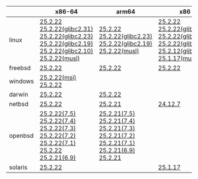 ||x86-64|arm64|x86|ppc64le|armv7|armel|
| --- | --- | --- | --- | --- | --- | --- |
|linux|[25.2.22](https://github.com/roswell/sbcl_head/releases/download/25.2.22/sbcl-25.2.22-x86-64-linux-binary.tar.bz2)<br />[25.2.22(glibc2.31)](https://github.com/roswell/sbcl_head/releases/download/25.2.22/sbcl-25.2.22-x86-64-linux-glibc2.31-binary.tar.bz2)<br />[25.2.22(glibc2.23)](https://github.com/roswell/sbcl_head/releases/download/25.2.22/sbcl-25.2.22-x86-64-linux-glibc2.23-binary.tar.bz2)<br />[25.2.22(glibc2.19)](https://github.com/roswell/sbcl_head/releases/download/25.2.22/sbcl-25.2.22-x86-64-linux-glibc2.19-binary.tar.bz2)<br />[25.2.22(glibc2.10)](https://github.com/roswell/sbcl_head/releases/download/25.2.22/sbcl-25.2.22-x86-64-linux-glibc2.10-binary.tar.bz2)<br />[25.2.22(musl)](https://github.com/roswell/sbcl_head/releases/download/25.2.22/sbcl-25.2.22-x86-64-linux-musl-binary.tar.bz2)<br />|[25.2.22](https://github.com/roswell/sbcl_head/releases/download/25.2.22/sbcl-25.2.22-arm64-linux-binary.tar.bz2)<br />[25.2.22(glibc2.23)](https://github.com/roswell/sbcl_head/releases/download/25.2.22/sbcl-25.2.22-arm64-linux-glibc2.23-binary.tar.bz2)<br />[25.2.22(glibc2.19)](https://github.com/roswell/sbcl_head/releases/download/25.2.22/sbcl-25.2.22-arm64-linux-glibc2.19-binary.tar.bz2)<br />[25.2.22(musl)](https://github.com/roswell/sbcl_head/releases/download/25.2.22/sbcl-25.2.22-arm64-linux-musl-binary.tar.bz2)<br />|[25.2.22](https://github.com/roswell/sbcl_head/releases/download/25.2.22/sbcl-25.2.22-x86-linux-binary.tar.bz2)<br />[25.2.22(glibc2.31)](https://github.com/roswell/sbcl_head/releases/download/25.2.22/sbcl-25.2.22-x86-linux-glibc2.31-binary.tar.bz2)<br />[25.2.22(glibc2.23)](https://github.com/roswell/sbcl_head/releases/download/25.2.22/sbcl-25.2.22-x86-linux-glibc2.23-binary.tar.bz2)<br />[25.2.22(glibc2.19)](https://github.com/roswell/sbcl_head/releases/download/25.2.22/sbcl-25.2.22-x86-linux-glibc2.19-binary.tar.bz2)<br />[25.2.12(glibc2.10)](https://github.com/roswell/sbcl_head/releases/download/25.2.12/sbcl-25.2.12-x86-linux-glibc2.10-binary.tar.bz2)<br />[25.1.17(musl)](https://github.com/roswell/sbcl_head/releases/download/25.1.17/sbcl-25.1.17-x86-linux-musl-binary.tar.bz2)<br />|[25.2.22](https://github.com/roswell/sbcl_head/releases/download/25.2.22/sbcl-25.2.22-ppc64le-linux-binary.tar.bz2)<br />[25.2.22(glibc2.23)](https://github.com/roswell/sbcl_head/releases/download/25.2.22/sbcl-25.2.22-ppc64le-linux-glibc2.23-binary.tar.bz2)<br />[25.2.22(glibc2.19)](https://github.com/roswell/sbcl_head/releases/download/25.2.22/sbcl-25.2.22-ppc64le-linux-glibc2.19-binary.tar.bz2)<br />|[25.2.21](https://github.com/roswell/sbcl_head/releases/download/25.2.21/sbcl-25.2.21-armv7-linux-binary.tar.bz2)<br />|[25.1.17](https://github.com/roswell/sbcl_head/releases/download/25.1.17/sbcl-25.1.17-armel-linux-binary.tar.bz2)<br />|
|freebsd|[25.2.22](https://github.com/roswell/sbcl_head/releases/download/25.2.22/sbcl-25.2.22-x86-64-freebsd-binary.tar.bz2)<br />|[25.2.22](https://github.com/roswell/sbcl_head/releases/download/25.2.22/sbcl-25.2.22-arm64-freebsd-binary.tar.bz2)<br />|[25.2.22](https://github.com/roswell/sbcl_head/releases/download/25.2.22/sbcl-25.2.22-x86-freebsd-binary.tar.bz2)<br />||||
|windows|[25.2.22(msi)](https://github.com/roswell/sbcl_head/releases/download/25.2.22/sbcl-25.2.22-x86-64-windows-binary.msi)<br />[25.2.22](https://github.com/roswell/sbcl_head/releases/download/25.2.22/sbcl-25.2.22-x86-64-windows-binary.tar.bz2)<br />||||||
|darwin|[25.2.22](https://github.com/roswell/sbcl_head/releases/download/25.2.22/sbcl-25.2.22-x86-64-darwin-binary.tar.bz2)<br />|[25.2.22](https://github.com/roswell/sbcl_head/releases/download/25.2.22/sbcl-25.2.22-arm64-darwin-binary.tar.bz2)<br />|||||
|netbsd|[25.2.22](https://github.com/roswell/sbcl_head/releases/download/25.2.22/sbcl-25.2.22-x86-64-netbsd-binary.tar.bz2)<br />|[25.2.21](https://github.com/roswell/sbcl_head/releases/download/25.2.21/sbcl-25.2.21-arm64-netbsd-binary.tar.bz2)<br />|[24.12.7](https://github.com/roswell/sbcl_head/releases/download/24.12.7/sbcl-24.12.7-x86-netbsd-binary.tar.bz2)<br />||||
|openbsd|[25.2.22(7.5)](https://github.com/roswell/sbcl_head/releases/download/25.2.22/sbcl-25.2.22-x86-64-openbsd-7.5-binary.tar.bz2)<br />[25.2.22(7.4)](https://github.com/roswell/sbcl_head/releases/download/25.2.22/sbcl-25.2.22-x86-64-openbsd-7.4-binary.tar.bz2)<br />[25.2.22(7.3)](https://github.com/roswell/sbcl_head/releases/download/25.2.22/sbcl-25.2.22-x86-64-openbsd-7.3-binary.tar.bz2)<br />[25.2.22(7.2)](https://github.com/roswell/sbcl_head/releases/download/25.2.22/sbcl-25.2.22-x86-64-openbsd-7.2-binary.tar.bz2)<br />[25.2.22(7.1)](https://github.com/roswell/sbcl_head/releases/download/25.2.22/sbcl-25.2.22-x86-64-openbsd-7.1-binary.tar.bz2)<br />[25.2.22](https://github.com/roswell/sbcl_head/releases/download/25.2.22/sbcl-25.2.22-x86-64-openbsd-binary.tar.bz2)<br />[25.2.21(6.9)](https://github.com/roswell/sbcl_head/releases/download/25.2.21/sbcl-25.2.21-x86-64-openbsd-6.9-binary.tar.bz2)<br />|[25.2.21(7.5)](https://github.com/roswell/sbcl_head/releases/download/25.2.21/sbcl-25.2.21-arm64-openbsd-7.5-binary.tar.bz2)<br />[25.2.21(7.4)](https://github.com/roswell/sbcl_head/releases/download/25.2.21/sbcl-25.2.21-arm64-openbsd-7.4-binary.tar.bz2)<br />[25.2.21(7.3)](https://github.com/roswell/sbcl_head/releases/download/25.2.21/sbcl-25.2.21-arm64-openbsd-7.3-binary.tar.bz2)<br />[25.2.21(7.2)](https://github.com/roswell/sbcl_head/releases/download/25.2.21/sbcl-25.2.21-arm64-openbsd-7.2-binary.tar.bz2)<br />[25.2.21(7.1)](https://github.com/roswell/sbcl_head/releases/download/25.2.21/sbcl-25.2.21-arm64-openbsd-7.1-binary.tar.bz2)<br />[25.2.21(6.9)](https://github.com/roswell/sbcl_head/releases/download/25.2.21/sbcl-25.2.21-arm64-openbsd-6.9-binary.tar.bz2)<br />[25.2.21](https://github.com/roswell/sbcl_head/releases/download/25.2.21/sbcl-25.2.21-arm64-openbsd-binary.tar.bz2)<br />|||||
|solaris|[25.2.22](https://github.com/roswell/sbcl_head/releases/download/25.2.22/sbcl-25.2.22-x86-64-solaris-binary.tar.bz2)<br />||[25.1.17](https://github.com/roswell/sbcl_head/releases/download/25.1.17/sbcl-25.1.17-x86-solaris-binary.tar.bz2)<br />||||

